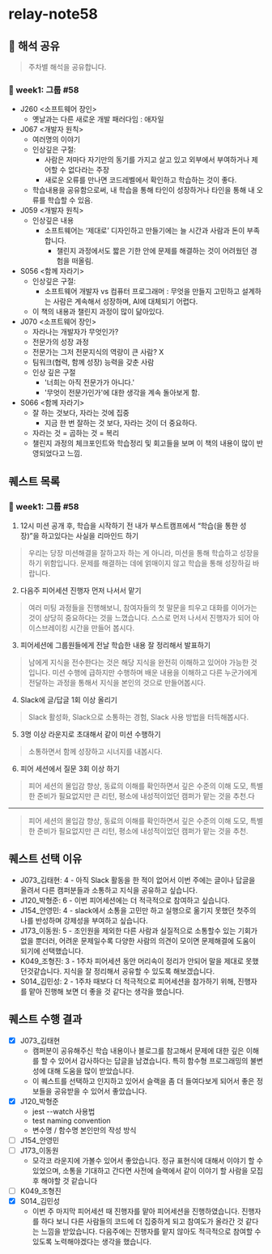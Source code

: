 # relay-note58

##  📒 해석 공유
> 주차별 해석을 공유합니다.
### 📍 week1: 그룹 #58  
+ J260 <소프트웨어 장인>
  - 옛날과는 다른 새로운 개발 패러다임 : 애자일
+ J067 <개발자 원칙>
  - 여러명의 이야기
  - 인상깊은 구절:
    * 사람은 저마다 자기만의 동기를 가지고 살고 있고 외부에서 부여하거나 제어할 수 없다라는 주장
    * 새로운 오류를 만나면 코드레벨에서 확인하고 학습하는 것이 좋다.
  - 학습내용을 공유함으로써, 내 학습을 통해 타인이 성장하거나 타인을 통해 내 오류를 학습할 수 있음.
+ J059 <개발자 원칙>
  - 인상깊은 내용
    + 소프트웨어는 ‘제대로’ 디자인하고 만들기에는 늘 시간과 사람과 돈이 부족합니다.
      * 챌린지 과정에서도 짧은 기한 안에 문제를 해결하는 것이 어려웠던 경험을 떠올림.
+ S056 <함께 자라기>
  - 인상깊은 구절:
    * 소프트웨어 개발자 vs 컴퓨터 프로그래머
      : 무엇을 만들지 고민하고 설계하는 사람은 계속해서 성장하며, AI에 대체되기 어렵다.
  - 이 책의 내용과 챌린지 과정이 많이 닮아있다.
+ J070 <소프트웨어 장인>
  - 자라나는 개발자가 무엇인가?
  - 전문가의 성장 과정
  - 전문가는 그저 전문지식의 역량이 큰 사람? X
  - 팀워크(협력, 함께 성장) 능력을 갖춘 사람
  - 인상 깊은 구절
    + '너희는 아직 전문가가 아니다.'
    + '무엇이 전문가인가'에 대한 생각을 계속 돌아보게 함.
+ S066 <함께 자라기>
  - 잘 하는 것보다, 자라는 것에 집중
    * 지금 한 번 잘하는 것 보다, 자라는 것이 더 중요하다.
  - 자라는 것 = 곱하는 것 = 복리
  - 챌린지 과정의 체크포인트와 학습정리 및 회고들을 보며 이 책의 내용이 많이 반영되었다고 느낌.
    
## 퀘스트 목록
### 📍 week1: 그룹 #58
1. 12시 미션 공개 후, 학습을 시작하기 전 내가 부스트캠프에서 “학습(을 통한 성장)”을 하고있다는 사실을 리마인드 하기
  > 우리는 당장 미션해결을 잘하고자 하는 게 아니라, 미션을 통해 학습하고 성장을 하기 위함입니다. 문제를 해결하는 데에 얽매이지 않고 학습을 통해 성장하길 바랍니다.

2. 다음주 피어세션 진행자 먼저 나서서 맡기
  > 여러 미팅 과정들을 진행해보니, 참여자들의 첫 말문을 틔우고 대화를 이어가는 것이 상당히 중요하다는 것을 느꼈습니다. 스스로 먼저 나서서 진행자가 되어 아이스브레이킹 시간을 만들어 봅시다.

3. 피어세션에 그룹원들에게 전날 학습한 내용 잘 정리해서 발표하기
  > 남에게 지식을 전수한다는 것은 해당 지식을 완전히 이해하고 있어야 가능한 것 입니다. 미션 수행에 급하지만 수행하며 배운 내용을 이해하고 다른 누군가에게 전달하는 과정을 통해서 지식을 본인의 것으로 만들어봅시다.

4. Slack에 글/답글 1회 이상 올리기
  > Slack 활성화, Slack으로 소통하는 경험, Slack 사용 방법을 터득해봅시다.

5. 3명 이상 라운지로 초대해서 같이 미션 수행하기
  > 소통하면서 함께 성장하고 시너지를 내봅시다.

6. 피어 세션에서 질문 3회 이상 하기
  > 피어 세션의 몰입감 향상, 동료의 이해를 확인하면서 깊은 수준의 이해 도모, 특별한 준비가 필요없지만 큰 리턴, 평소에 내성적이었던 캠퍼가 맡는 것을 추천.다
---

> 피어 세션의 몰입감 향상, 동료의 이해를 확인하면서 깊은 수준의 이해 도모, 특별한 준비가 필요없지만 큰 리턴, 평소에 내성적이었던 캠퍼가 맡는 것을 추천.
## 퀘스트 선택 이유
- J073_김태현: 4 - 아직 Slack 활동을 한 적이 없어서 이번 주에는 글이나 답글을 올려서 다른 캠퍼분들과 소통하고 지식을 공유하고 싶습니다.
- J120_박형준: 6 - 이번 피어세션에는 더 적극적으로 참여하고 싶습니다.
- J154_안영민: 4 - slack에서 소통을 고민만 하고 실행으로 옮기지 못했던 첫주의 나를 반성하며 강제성을 부여하고 싶습니다.
- J173_이동원: 5 - 조인원을 제외한 다른 사람과 실질적으로 소통할수 있는 기회가 없을 뿐더러, 어려운 문제일수록 다양한 사람의 의견이 모이면 문제해결에 도움이 되기에 선택했습니다.
- K049_조형진: 3 - 1주차 피어세션 동안 머리속이 정리가 안되어 말을 제대로 못했던것같습니다. 지식을 잘 정리해서 공유할 수 있도록 해보겠습니다.
- S014_김민성: 2 - 1주차 때보다 더 적극적으로 피어세션을 참가하기 위해, 진행자를 맡아 진행해 보면 더 좋을 것 같다는 생각을 했습니다.

## 퀘스트 수행 결과
- [x] J073_김태현
  - 캠퍼분이 공유해주신 학습 내용이나 블로그를 참고해서 문제에 대한 깊은 이해를 할 수 있어서 감사하다는 답글을 남겼습니다. 특히 함수형 프로그래밍의 불변성에 대해 도움을 많이 받았습니다.
  - 이 퀘스트를 선택하고 인지하고 있어서 슬랙을 좀 더 들여다보게 되어서 좋은 정보들을 공유받을 수 있어서 좋았습니다.
- [x] J120_박형준
  - jest --watch 사용법
  - test naming convention
  - 변수명 / 함수명 본인만의 작성 방식
- [ ] J154_안영민
- [ ] J173_이동원
  - 모각코 라운지에 가볼수 있어서 좋았습니다. 정규 표현식에 대해서 이야기 할 수 있었으며, 소통을 기대하고 간다면 사전에 슬랙에서 같이 이야기 할 사람을 모집후 해야할 것 같습니다
- [ ] K049_조형진
- [x] S014_김민성
  - 이번 주 마지막 피어세션 때 진행자를 맡아 피어세션을 진행하였습니다. 진행자를 하다 보니 다른 사람들의 코드에 더 집중하게 되고 참여도가 올라간 것 같다는 느낌을 받았습니다. 다음주에는 진행자를 맡지 않아도 적극적으로 참여할 수 있도록 노력해야겠다는 생각을 했습니다. 
